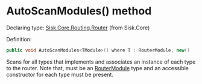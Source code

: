 <!--

Copyrights 2023 Sisk Framework - CypherPotato
Published under MIT license

!!! DO NOT EDIT THIS FILE !!!
This file was generated by a tool in the Sisk package. To edit the information in this documentation,
edit the XML documentation present in the Sisk source code.

-->


# AutoScanModules() method

Declaring type: [Sisk.Core.Routing.Router](/read?q=/contents/spec/Sisk.Core.Routing.Router.md) (from Sisk.Core)


Definition:

```cs
public void AutoScanModules<TModule>() where T : RouterModule, new()
```

Scans for all types that implements <typeparamref name="TModule" /> and associates an instance of each type to the router. Note that, <typeparamref name="TModule" /> must be an <a href="/read?q=/contents/spec/Sisk.Core.Routing.RouterModule.md">RouterModule</a> type and an accessible constructor for each type must be present.

